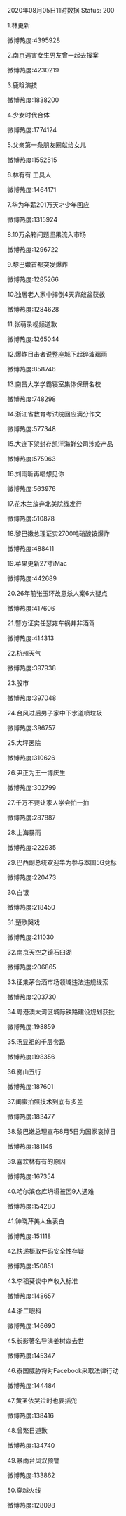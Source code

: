 2020年08月05日11时数据
Status: 200

1.林更新

微博热度:4395928

2.南京遇害女生男友曾一起去报案

微博热度:4230219

3.鹿晗演技

微博热度:1838200

4.少女时代合体

微博热度:1774124

5.父亲第一条朋友圈献给女儿

微博热度:1552515

6.林有有 工具人

微博热度:1464171

7.华为年薪201万天才少年回应

微博热度:1315924

8.10万余箱问题坚果流入市场

微博热度:1296722

9.黎巴嫩首都突发爆炸

微博热度:1285266

10.独居老人家中摔倒4天靠敲盆获救

微博热度:1284628

11.张萌录视频道歉

微博热度:1265044

12.爆炸目击者说整座城下起碎玻璃雨

微博热度:858746

13.南昌大学学霸寝室集体保研名校

微博热度:748298

14.浙江省教育考试院回应满分作文

微博热度:577348

15.大连下架封存凯洋海鲜公司涉疫产品

微博热度:575963

16.刘雨昕再唱想见你

微博热度:563976

17.花木兰放弃北美院线发行

微博热度:510878

18.黎巴嫩总理证实2700吨硝酸铵爆炸

微博热度:488411

19.苹果更新27寸iMac

微博热度:442689

20.26年前张玉环故意杀人案6大疑点

微博热度:417606

21.警方证实任瑟雍车祸并非酒驾

微博热度:414313

22.杭州天气

微博热度:397938

23.股市

微博热度:397048

24.台风过后男子家中下水道喷垃圾

微博热度:396757

25.大坪医院

微博热度:310626

26.尹正为王一博庆生

微博热度:302799

27.千万不要让家人学会拍一拍

微博热度:287887

28.上海暴雨

微博热度:222935

29.巴西副总统欢迎华为参与本国5G竞标

微博热度:220473

30.白银

微博热度:218450

31.楚歌哭戏

微博热度:211030

32.南京天空之镜石臼湖

微博热度:206865

33.征集茅台酒市场领域违法违规线索

微博热度:203730

34.粤港澳大湾区城际铁路建设规划获批

微博热度:198859

35.汤显祖的千层套路

微博热度:198356

36.雾山五行

微博热度:187601

37.闺蜜拍照技术到底有多差

微博热度:183477

38.黎巴嫩总理宣布8月5日为国家哀悼日

微博热度:181145

39.喜欢林有有的原因

微博热度:167354

40.哈尔滨仓库坍塌被困9人遇难

微博热度:154280

41.钟晓芹美人鱼表白

微博热度:151118

42.快递柜取件码安全性存疑

微博热度:150851

43.李稻葵谈中产收入标准

微博热度:148657

44.浙二眼科

微博热度:146690

45.长影著名导演姜树森去世

微博热度:145347

46.泰国威胁将对Facebook采取法律行动

微博热度:144484

47.黄圣依哭泣时也要插兜

微博热度:138416

48.曾繁日道歉

微博热度:134740

49.暴雨台风双预警

微博热度:133862

50.穿越火线

微博热度:128098

